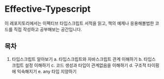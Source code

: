 # Effective-Typescript

이 레포지토리에서는 이펙티브 타입스크립트 서적을 읽고, 책의 예제나 응용해볼법한 코드를 직접 작성하고 공부해보는 공간입니다.

## 목차

1. 타입스크립트 알아보기
   a. 타입스크립트와 자바스크립트 관계 이해하기
   b. 타입스크립트 설정 이해하기
   c. 코드 생성과 타입이 관계없음을 이해하기
   d. 구조적 타이핑에 익숙해지기
   e. any 타입 지양하기
